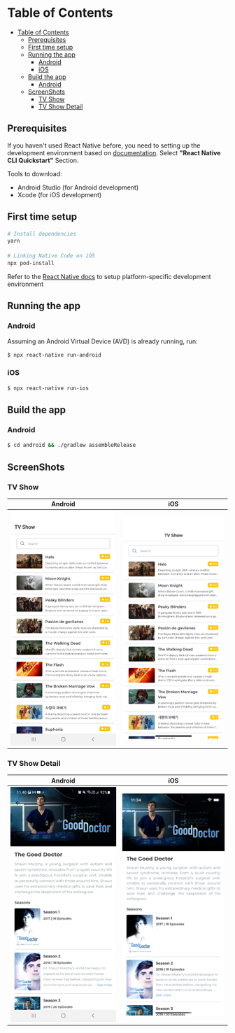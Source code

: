 # Table of Contents

- [Table of Contents](#table-of-contents)
  - [Prerequisites](#prerequisites)
  - [First time setup](#first-time-setup)
  - [Running the app](#running-the-app)
    - [Android](#android)
    - [iOS](#ios)
  - [Build the app](#build-the-app)
    - [Android](#android-1)
  - [ScreenShots](#screenshots)
    - [TV Show](#tv-show)
    - [TV Show Detail](#tv-show-detail)

## Prerequisites
If you haven't used React Native before, you need to setting up the development environment based on [documentation](https://reactnative.dev/docs/environment-setup). Select **"React Native CLI Quickstart"** Section.

Tools to download:

- Android Studio (for Android development)
- Xcode (for iOS development)

## First time setup

```bash
# Install dependencies
yarn

# Linking Native Code on iOS
npx pod-install
```

Refer to the [React Native docs](https://reactnative.dev/docs/getting-started) to setup platform-specific development environment

## Running the app

### Android

Assuming an Android Virtual Device (AVD) is already running, run:

```bash
$ npx react-native run-android
```

### iOS

```bash
$ npx react-native run-ios
```

## Build the app

### Android

```bash
$ cd android && ./gradlew assembleRelease
```

## ScreenShots

### TV Show
Android             |  iOS
:-------------------------:|:-------------------------:
<img src="./tvshow_android.jpeg" width="300" />  |  <img src="./tvshow_ios.png" width="300" />

### TV Show Detail
Android             |  iOS
:-------------------------:|:-------------------------:
<img src="./tvshow_detail_android.jpeg" width="300" />  |  <img src="./tvshow_detail_ios.png" width="300" />